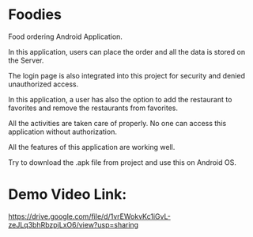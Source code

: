 # Foodies
Food ordering Android Application.

In this application, users can place the order and all the data is stored on the Server.

The login page is also integrated into this project for security and denied unauthorized access.

In this application, a user has also the option to add the restaurant to favorites and remove the restaurants from favorites.

All the activities are taken care of properly. No one can access this application without authorization.

All the features of this application are working well.

Try to download the .apk file from project and use this on Android OS.


# Demo Video Link:
https://drive.google.com/file/d/1vrEWokvKc1iGvL-zeJLq3bhRbzpjLxO6/view?usp=sharing

